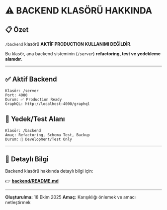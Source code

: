 # ⚠️ BACKEND KLASÖRÜ HAKKINDA

## 📋 Özet

`/backend` klasörü **AKTİF PRODUCTION KULLANIMI DEĞİLDİR**.

Bu klasör, ana backend sisteminin (`/server`) **refactoring, test ve yedekleme alanıdır**.

---

## ✅ Aktif Backend

```
Klasör: /server
Port: 4000
Durum: ✅ Production Ready
GraphQL: http://localhost:4000/graphql
```

## 🔧 Yedek/Test Alanı

```
Klasör: /backend
Amaç: Refactoring, Schema Test, Backup
Durum: 🔧 Development/Test Only
```

---

## 📖 Detaylı Bilgi

Backend klasörü hakkında detaylı bilgi için:

👉 **[backend/README.md](./backend/README.md)**

---

**Oluşturulma:** 18 Ekim 2025
**Amaç:** Karışıklığı önlemek ve amacı netleştirmek
